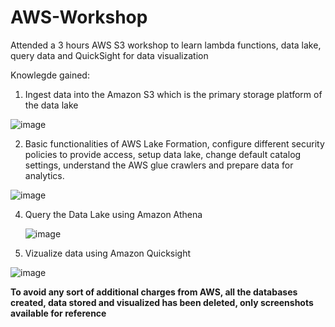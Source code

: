 # AWS-Workshop
Attended a 3 hours AWS S3 workshop to learn lambda functions, data lake, query data and QuickSight for data visualization

Knowlegde gained:
1. Ingest data into the Amazon S3 which is the primary storage platform of the data lake
   
![image](https://github.com/SaneelTare/AWS-Workshop/assets/90349506/fc09dd44-ef7b-4240-9625-1032521d9d4a)
  
2. Basic functionalities of AWS Lake Formation, configure different security policies to provide access, setup data lake, change default catalog settings, understand the AWS glue crawlers and prepare data for analytics.

 ![image](https://github.com/SaneelTare/AWS-Workshop/assets/90349506/c96dcc53-ce73-489f-af68-cb35f70a8a79)
  
4. Query the Data Lake using Amazon Athena

   ![image](https://github.com/SaneelTare/AWS-Workshop/assets/90349506/53b7cac4-3ebd-4d5a-80ad-ec6a6b2ef86e)

5. Vizualize data using Amazon Quicksight

![image](https://github.com/SaneelTare/AWS-Workshop/assets/90349506/0bdf95f9-ba5e-4499-b0c9-2a6d94cacab0)

**To avoid any sort of additional charges from AWS, all the databases created, data stored and visualized has been deleted, only screenshots available for reference**
